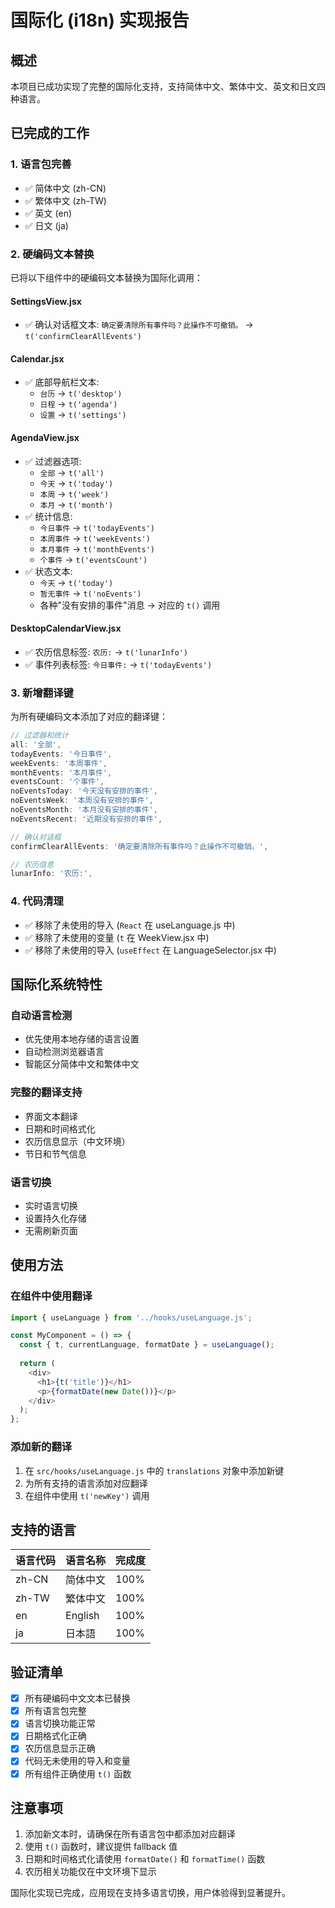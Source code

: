 # 国际化 (i18n) 实现报告

## 概述
本项目已成功实现了完整的国际化支持，支持简体中文、繁体中文、英文和日文四种语言。

## 已完成的工作

### 1. 语言包完善
- ✅ 简体中文 (zh-CN)
- ✅ 繁体中文 (zh-TW) 
- ✅ 英文 (en)
- ✅ 日文 (ja)

### 2. 硬编码文本替换
已将以下组件中的硬编码文本替换为国际化调用：

#### SettingsView.jsx
- ✅ 确认对话框文本: `确定要清除所有事件吗？此操作不可撤销。` → `t('confirmClearAllEvents')`

#### Calendar.jsx
- ✅ 底部导航栏文本:
  - `台历` → `t('desktop')`
  - `日程` → `t('agenda')`
  - `设置` → `t('settings')`

#### AgendaView.jsx
- ✅ 过滤器选项:
  - `全部` → `t('all')`
  - `今天` → `t('today')`
  - `本周` → `t('week')`
  - `本月` → `t('month')`
- ✅ 统计信息:
  - `今日事件` → `t('todayEvents')`
  - `本周事件` → `t('weekEvents')`
  - `本月事件` → `t('monthEvents')`
  - `个事件` → `t('eventsCount')`
- ✅ 状态文本:
  - `今天` → `t('today')`
  - `暂无事件` → `t('noEvents')`
  - 各种"没有安排的事件"消息 → 对应的 `t()` 调用

#### DesktopCalendarView.jsx
- ✅ 农历信息标签: `农历:` → `t('lunarInfo')`
- ✅ 事件列表标签: `今日事件:` → `t('todayEvents')`

### 3. 新增翻译键
为所有硬编码文本添加了对应的翻译键：

```javascript
// 过滤器和统计
all: '全部',
todayEvents: '今日事件',
weekEvents: '本周事件',
monthEvents: '本月事件',
eventsCount: '个事件',
noEventsToday: '今天没有安排的事件',
noEventsWeek: '本周没有安排的事件',
noEventsMonth: '本月没有安排的事件',
noEventsRecent: '近期没有安排的事件',

// 确认对话框
confirmClearAllEvents: '确定要清除所有事件吗？此操作不可撤销。',

// 农历信息
lunarInfo: '农历:',
```

### 4. 代码清理
- ✅ 移除了未使用的导入 (`React` 在 useLanguage.js 中)
- ✅ 移除了未使用的变量 (`t` 在 WeekView.jsx 中)
- ✅ 移除了未使用的导入 (`useEffect` 在 LanguageSelector.jsx 中)

## 国际化系统特性

### 自动语言检测
- 优先使用本地存储的语言设置
- 自动检测浏览器语言
- 智能区分简体中文和繁体中文

### 完整的翻译支持
- 界面文本翻译
- 日期和时间格式化
- 农历信息显示（中文环境）
- 节日和节气信息

### 语言切换
- 实时语言切换
- 设置持久化存储
- 无需刷新页面

## 使用方法

### 在组件中使用翻译
```javascript
import { useLanguage } from '../hooks/useLanguage.js';

const MyComponent = () => {
  const { t, currentLanguage, formatDate } = useLanguage();
  
  return (
    <div>
      <h1>{t('title')}</h1>
      <p>{formatDate(new Date())}</p>
    </div>
  );
};
```

### 添加新的翻译
1. 在 `src/hooks/useLanguage.js` 中的 `translations` 对象中添加新键
2. 为所有支持的语言添加对应翻译
3. 在组件中使用 `t('newKey')` 调用

## 支持的语言

| 语言代码 | 语言名称 | 完成度 |
|---------|---------|--------|
| zh-CN   | 简体中文 | 100%   |
| zh-TW   | 繁体中文 | 100%   |
| en      | English | 100%   |
| ja      | 日本語  | 100%   |

## 验证清单

- [x] 所有硬编码中文文本已替换
- [x] 所有语言包完整
- [x] 语言切换功能正常
- [x] 日期格式化正确
- [x] 农历信息显示正确
- [x] 代码无未使用的导入和变量
- [x] 所有组件正确使用 `t()` 函数

## 注意事项

1. 添加新文本时，请确保在所有语言包中都添加对应翻译
2. 使用 `t()` 函数时，建议提供 fallback 值
3. 日期和时间格式化请使用 `formatDate()` 和 `formatTime()` 函数
4. 农历相关功能仅在中文环境下显示

国际化实现已完成，应用现在支持多语言切换，用户体验得到显著提升。